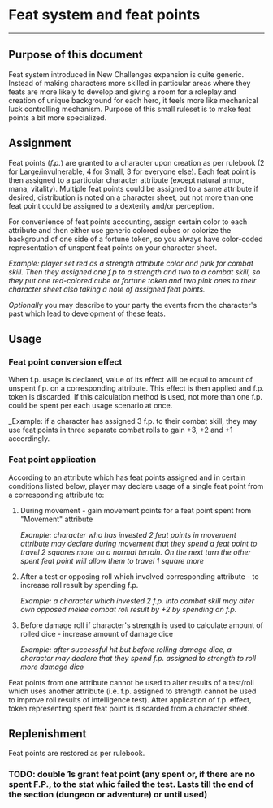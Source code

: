 # Feat system and feat points

---

## Purpose of this document

Feat system introduced in New Challenges expansion is quite generic. Instead of making characters more skilled in particular areas where they feats are more likely to develop and giving a room for a roleplay and creation of unique background for each hero, it feels more like mechanical luck controlling mechanism. Purpose of this small ruleset is to make feat points a bit more specialized.

## Assignment

Feat points (*f.p.*) are granted to a character upon creation as per rulebook (2 for Large/invulnerable, 4 for Small, 3 for everyone else). Each feat point is then assigned to a particular character attribute (except natural armor, mana, vitality). Multiple feat points could be assigned to a same attribute if desired, distribution is noted on a character sheet, but not more than one feat point could be assigned to a dexterity and/or perception. 

For convenience of feat points accounting, assign certain color to each attribute and then either use generic colored cubes or colorize the background of one side of a fortune token, so you always have color-coded representation of unspent feat points on your character sheet.

_Example: player set red as a strength attribute color and pink for combat skill. Then they assigned one f.p to a strength and two to a combat skill, so they put one red-colored cube or fortune token and two pink ones to their character sheet also taking a note of assigned feat points._

_Optionally_ you may describe to your party the events from the character's past which lead to development of these feats.

## Usage

### Feat point conversion effect

When f.p. usage is declared, value of its effect will be equal to amount of unspent f.p. on a corresponding attribute. This effect is then applied and f.p. token is discarded. If this calculation method is used, not more than one f.p. could be spent per each usage scenario at once.

_Example: if a character has assigned 3 f.p. to their combat skill, they may use feat points in three separate combat rolls to gain +3, +2 and +1 accordingly.

### Feat point application

According to an attribute which has feat points assigned and in certain conditions listed below, player may declare usage of a single feat point from a corresponding attribute to:

1. During movement - gain movement points for a feat point spent from "Movement" attribute

    _Example: character who has invested 2 feat points in movement attribute may declare during movement that they spend a feat point to travel 2 squares more on a normal terrain. On the next turn the other spent feat point will allow them to travel 1 square more_

2. After a test or opposing roll which involved corresponding attribute - to increase roll result by spending f.p.

    _Example: a character which invested 2 f.p. into combat skill may alter own opposed melee combat roll result by +2 by spending an f.p._

3. Before damage roll if character's strength is used to calculate amount of rolled dice - increase amount of damage dice

    _Example: after successful hit but before rolling damage dice, a character may declare that they spend f.p. assigned to strength to roll more damage dice_

Feat points from one attribute cannot be used to alter results of a test/roll which uses another attribute (i.e. f.p. assigned to strength cannot be used to improve roll results of intelligence test). After application of f.p. effect, token representing spent feat point is discarded from a character sheet.

## Replenishment
Feat points are restored as per rulebook.

### TODO: double 1s grant feat point (any spent or, if there are no spent F.P., to the stat whic failed the test. Lasts till the end of the section (dungeon or adventure) or until used)
